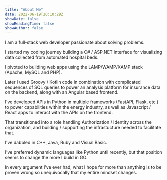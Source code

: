 ```yaml
---
title: "About Me"
date: 2022-06-19T20:10:29Z
showDate: false
showReadingTime: false
showAuthor: false
---
```


I am a full-stack web developer passionate about solving problems.

I started my coding journey building a C# / ASP.NET interface for visualizing data collected from automated hospital beds.

I pivoted to building web apps using the LAMP/WAMP/XAMP stack (Apache, MySQL and PHP).

Later I used Groovy / Kotlin code in combination with complicated sequences of SQL queries to power an analysis platform for insurance data on the backend, along with an Angular based frontend.

I've developed APIs in Python in multiple frameworks (FastAPI, Flask, etc.) to power capabilities within the energy industry, as well as Javascript / React apps to interact with the APIs on the frontend.

That transitioned into a role handling Authorization / Identity across the organization, and building / supporting the infrastucture needed to facilitate that.

I've dabbled in C++, Java, Ruby and Visual Basic.

I've preferred dynamic languages like Python until recently, but that position seems to change the more I build in GO.

In every argument I've ever had, what I hope for more than anything is to be proven wrong so unequivocally that my entire mindset changes.

